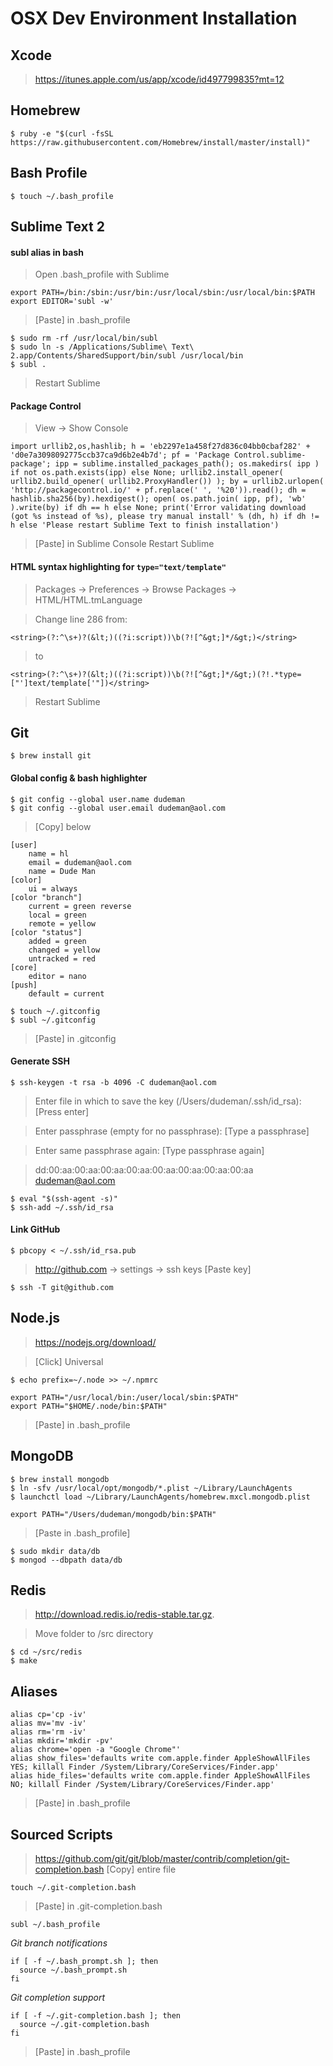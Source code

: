 # OSX Dev Environment Installation

## Xcode

> https://itunes.apple.com/us/app/xcode/id497799835?mt=12

## Homebrew

```
$ ruby -e "$(curl -fsSL https://raw.githubusercontent.com/Homebrew/install/master/install)"
```

## Bash Profile

`$ touch ~/.bash_profile`

## Sublime Text 2

#### subl alias in bash

> Open .bash_profile with Sublime

```
export PATH=/bin:/sbin:/usr/bin:/usr/local/sbin:/usr/local/bin:$PATH
export EDITOR='subl -w'
```

> [Paste] in .bash_profile

```
$ sudo rm -rf /usr/local/bin/subl
$ sudo ln -s /Applications/Sublime\ Text\ 2.app/Contents/SharedSupport/bin/subl /usr/local/bin
$ subl .
```
> Restart Sublime

#### Package Control

> View -> Show Console

```
import urllib2,os,hashlib; h = 'eb2297e1a458f27d836c04bb0cbaf282' + 'd0e7a3098092775ccb37ca9d6b2e4b7d'; pf = 'Package Control.sublime-package'; ipp = sublime.installed_packages_path(); os.makedirs( ipp ) if not os.path.exists(ipp) else None; urllib2.install_opener( urllib2.build_opener( urllib2.ProxyHandler()) ); by = urllib2.urlopen( 'http://packagecontrol.io/' + pf.replace(' ', '%20')).read(); dh = hashlib.sha256(by).hexdigest(); open( os.path.join( ipp, pf), 'wb' ).write(by) if dh == h else None; print('Error validating download (got %s instead of %s), please try manual install' % (dh, h) if dh != h else 'Please restart Sublime Text to finish installation')
```

> [Paste] in Sublime Console
> Restart Sublime

#### HTML syntax highlighting for `type="text/template"`

> Packages -> Preferences -> Browse Packages -> HTML/HTML.tmLanguage

> Change line 286 from:

`<string>(?:^\s+)?(&lt;)((?i:script))\b(?![^&gt;]*/&gt;)</string>`

> to

`<string>(?:^\s+)?(&lt;)((?i:script))\b(?![^&gt;]*/&gt;)(?!.*type=["']text/template['"])</string>`

> Restart Sublime

## Git

```
$ brew install git
```

#### Global config & bash highlighter

```
$ git config --global user.name dudeman
$ git config --global user.email dudeman@aol.com
```

> [Copy] below

```
[user]
    name = hl
    email = dudeman@aol.com
    name = Dude Man
[color]
    ui = always
[color "branch"]
    current = green reverse
    local = green
    remote = yellow
[color "status"]
    added = green
    changed = yellow
    untracked = red
[core]
    editor = nano
[push]
    default = current
```
```
$ touch ~/.gitconfig
$ subl ~/.gitconfig
```

> [Paste] in .gitconfig

#### Generate SSH
```
$ ssh-keygen -t rsa -b 4096 -C dudeman@aol.com
```

> Enter file in which to save the key (/Users/dudeman/.ssh/id_rsa): [Press enter]

> Enter passphrase (empty for no passphrase): [Type a passphrase]

> Enter same passphrase again: [Type passphrase again]

> dd:00:aa:00:aa:00:aa:00:aa:00:aa:00:aa:00:aa:00:aa dudeman@aol.com

```
$ eval "$(ssh-agent -s)"
$ ssh-add ~/.ssh/id_rsa
```

#### Link GitHub
```
$ pbcopy < ~/.ssh/id_rsa.pub
```

> http://github.com -> settings -> ssh keys [Paste key]

```
$ ssh -T git@github.com
```

## Node.js

> https://nodejs.org/download/

> [Click] Universal

```
$ echo prefix=~/.node >> ~/.npmrc
```

```
export PATH="/usr/local/bin:/user/local/sbin:$PATH"
export PATH="$HOME/.node/bin:$PATH"
```
> [Paste] in .bash_profile

## MongoDB

```
$ brew install mongodb
$ ln -sfv /usr/local/opt/mongodb/*.plist ~/Library/LaunchAgents
$ launchctl load ~/Library/LaunchAgents/homebrew.mxcl.mongodb.plist
```

```
export PATH="/Users/dudeman/mongodb/bin:$PATH"
```
> [Paste in .bash_profile]

```
$ sudo mkdir data/db
$ mongod --dbpath data/db
```

## Redis

> http://download.redis.io/redis-stable.tar.gz.

> Move folder to /src directory

```
$ cd ~/src/redis
$ make
```

## Aliases

```
alias cp='cp -iv'
alias mv='mv -iv'
alias rm='rm -iv'
alias mkdir='mkdir -pv'
alias chrome='open -a "Google Chrome"'
alias show_files='defaults write com.apple.finder AppleShowAllFiles YES; killall Finder /System/Library/CoreServices/Finder.app'
alias hide_files='defaults write com.apple.finder AppleShowAllFiles NO; killall Finder /System/Library/CoreServices/Finder.app'
```
> [Paste] in .bash_profile

## Sourced Scripts

> https://github.com/git/git/blob/master/contrib/completion/git-completion.bash
> [Copy] entire file

```
touch ~/.git-completion.bash
```
> [Paste] in .git-completion.bash

```
subl ~/.bash_profile
```

*Git branch notifications*
```
if [ -f ~/.bash_prompt.sh ]; then
  source ~/.bash_prompt.sh
fi
```
*Git completion support*
```
if [ -f ~/.git-completion.bash ]; then
  source ~/.git-completion.bash
fi
```
> [Paste] in .bash_profile